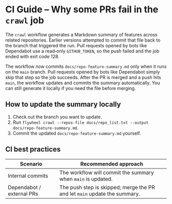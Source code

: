 # CI Guide – Why some PRs fail in the `crawl` job

The `crawl` workflow generates a Markdown summary of features across related repositories. Earlier versions attempted to commit that file back to the branch that triggered the run. Pull requests opened by bots like Dependabot use a read‑only `GITHUB_TOKEN`, so the push failed and the job ended with exit code 128.

The workflow now commits `docs/repo-feature-summary.md` only when it runs on the `main` branch. Pull requests opened by bots like Dependabot simply skip that step so the job succeeds. After the PR is merged and a push hits `main`, the workflow updates and commits the summary automatically. You can still generate it locally if you need the file before merging.

## How to update the summary locally
1. Check out the branch you want to update.
2. Run `flywheel crawl --repos-file docs/repo_list.txt --output docs/repo-feature-summary.md`.
3. Commit the updated `docs/repo-feature-summary.md` yourself.

## CI best practices
| Scenario | Recommended approach |
|----------|---------------------|
| Internal commits | The workflow will commit the summary when `main` is updated. |
| Dependabot / external PRs | The push step is skipped; merge the PR and let `main` update the summary. |
